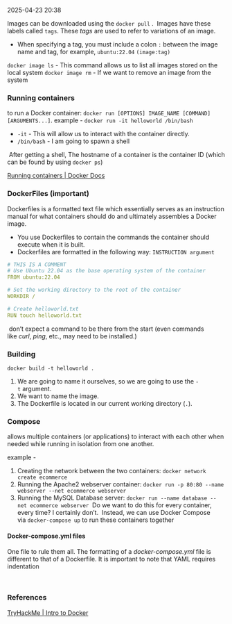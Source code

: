 
2025-04-23 20:38

Images can be downloaded using the `docker pull` .  Images have these labels called `tags`. These _tags_ are used to refer to variations of an image. 
- When specifying a tag, you must include a colon `:` between the image name and tag, for example, `ubuntu:22.04` `(image:tag)`

`docker image ls` - This command allows us to list all images stored on the local system
`docker image rm` - If we want to remove an image from the system
### Running containers 

to run a Docker container: `docker run [OPTIONS] IMAGE_NAME [COMMAND] [ARGUMENTS...]`.
example -  `docker run -it helloworld /bin/bash`
- `-it` - This will allow us to interact with the container directly.
- `/bin/bash` - I am going to spawn a shell

 After getting a shell, The hostname of a container is the container ID (which can be found by using `docker ps`)

[Running containers | Docker Docs](https://docs.docker.com/engine/containers/run/)
### DockerFiles (important)

Dockerfiles is a formatted text file which essentially serves as an instruction manual for what containers should do and ultimately assembles a Docker image.
- You use Dockerfiles to contain the commands the container should execute when it is built.
- Dockerfiles are formatted in the following way:  `INSTRUCTION argument`

```yml
# THIS IS A COMMENT
# Use Ubuntu 22.04 as the base operating system of the container
FROM ubuntu:22.04

# Set the working directory to the root of the container
WORKDIR / 

# Create helloworld.txt
RUN touch helloworld.txt
```
 don’t expect a command to be there from the start (even commands like _curl_, _ping_, etc., may need to be installed.)
### Building

`docker build -t helloworld .` 
1. We are going to name it ourselves, so we are going to use the `-t` argument.
2. We want to name the image.
3. The Dockerfile is located in our current working directory (`.`).
### Compose 

allows multiple containers (or applications) to interact with each other when needed while running in isolation from one another.

example -
1. Creating the network between the two containers: `docker network create ecommerce`
2. Running the Apache2 webserver container: `docker run -p 80:80 --name webserver --net ecommerce webserver`
3. Running the MySQL Database server: `docker run --name database --net ecommerce webserver`
 Do we want to do this for every container, every time? I certainly don’t.
 Instead, we can use Docker Compose via `docker-compose up` to run these containers together
#### Docker-compose.yml files

One file to rule them all. The formatting of a _docker-compose.yml_ file is different to that of a Dockerfile. It is important to note that YAML requires indentation


 
### References
[TryHackMe | Intro to Docker](https://tryhackme.com/room/introtodockerk8pdqk)